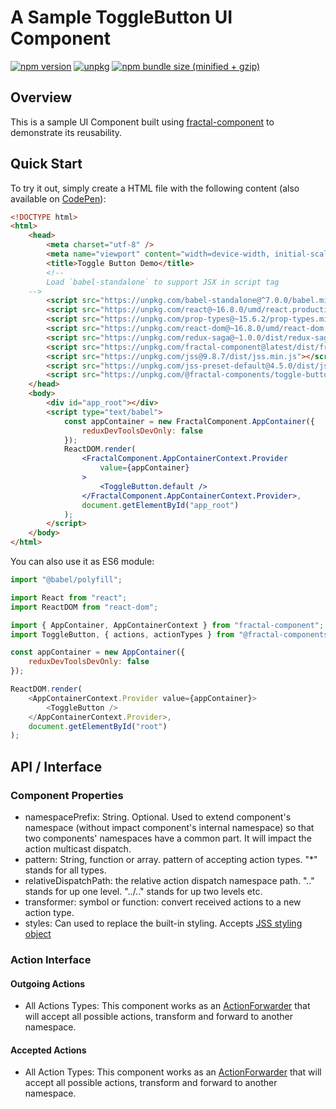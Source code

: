 # A Sample ToggleButton UI Component

[![npm version](https://img.shields.io/npm/v/@fractal-components/toggle-button.svg)](https://www.npmjs.com/package/@fractal-components/toggle-button)
[![unpkg](https://img.shields.io/badge/unpkg-latest-blue.svg)](https://unpkg.com/@fractal-components/toggle-button)
[![npm bundle size (minified + gzip)](https://img.shields.io/bundlephobia/minzip/@fractal-components/toggle-button.svg)](https://bundlephobia.com/result?p=@fractal-components/toggle-button)

## Overview

This is a sample UI Component built using [fractal-component](https://github.com/t83714/fractal-component) to demonstrate its reusability.

## Quick Start

To try it out, simply create a HTML file with the following content (also available on [CodePen](https://codepen.io/t83714/pen/JavEjV)):
```html
<!DOCTYPE html>
<html>
    <head>
        <meta charset="utf-8" />
        <meta name="viewport" content="width=device-width, initial-scale=1.0" />
        <title>Toggle Button Demo</title>
        <!--
        Load `babel-standalone` to support JSX in script tag
    -->
        <script src="https://unpkg.com/babel-standalone@^7.0.0/babel.min.js"></script>
        <script src="https://unpkg.com/react@~16.8.0/umd/react.production.min.js"></script>
        <script src="https://unpkg.com/prop-types@~15.6.2/prop-types.min.js"></script>
        <script src="https://unpkg.com/react-dom@~16.8.0/umd/react-dom.production.min.js"></script>
        <script src="https://unpkg.com/redux-saga@~1.0.0/dist/redux-saga.min.umd.js"></script>
        <script src="https://unpkg.com/fractal-component@latest/dist/fractal-component.min.umd.js"></script>
        <script src="https://unpkg.com/jss@9.8.7/dist/jss.min.js"></script>
        <script src="https://unpkg.com/jss-preset-default@4.5.0/dist/jss-preset-default.min.js"></script>
        <script src="https://unpkg.com/@fractal-components/toggle-button@latest/dist/@fractal-components/toggle-button.min.umd.js"></script>
    </head>
    <body>
        <div id="app_root"></div>
        <script type="text/babel">
            const appContainer = new FractalComponent.AppContainer({
                reduxDevToolsDevOnly: false
            });
            ReactDOM.render(
                <FractalComponent.AppContainerContext.Provider
                    value={appContainer}
                >
                    <ToggleButton.default />
                </FractalComponent.AppContainerContext.Provider>,
                document.getElementById("app_root")
            );
        </script>
    </body>
</html>
```

You can also use it as ES6 module:
```javascript
import "@babel/polyfill";

import React from "react";
import ReactDOM from "react-dom";

import { AppContainer, AppContainerContext } from "fractal-component";
import ToggleButton, { actions, actionTypes } from "@fractal-components/toggle-button";

const appContainer = new AppContainer({
    reduxDevToolsDevOnly: false
});

ReactDOM.render(
    <AppContainerContext.Provider value={appContainer}>
        <ToggleButton />
    </AppContainerContext.Provider>,
    document.getElementById("root")
);
```

## API / Interface
### Component Properties
- namespacePrefix: String. Optional. Used to extend component's namespace (without impact component's internal namespace) so that two components' namespaces have a common part. It will impact the action multicast dispatch.
- pattern: String, function or array. pattern of accepting action types. "*" stands for all types.
- relativeDispatchPath: the relative action dispatch namespace path. ".." stands for up one level. "../.." stands for up two levels etc.
- transformer: symbol or function: convert received actions to a new action type.
- styles: Can used to replace the built-in styling. Accepts [JSS styling object](https://github.com/cssinjs/jss/blob/master/docs/json-api.md)

### Action Interface
#### Outgoing Actions
- All Actions Types: This component works as an [ActionForwarder](https://t83714.github.io/fractal-component/api/ActionForwarder.html) that will accept all possible actions, transform and forward to another namespace.

#### Accepted Actions
- All Action Types: This component works as an [ActionForwarder](https://t83714.github.io/fractal-component/api/ActionForwarder.html) that will accept all possible actions, transform and forward to another namespace.
